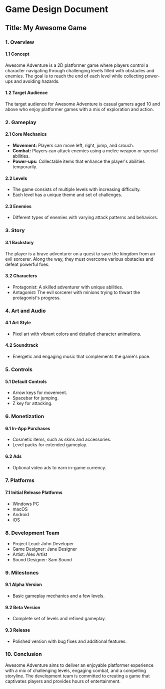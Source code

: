 # Game Design Document

## Title: My Awesome Game

### 1. Overview

#### 1.1 Concept

Awesome Adventure is a 2D platformer game where players control a character navigating through challenging levels filled with obstacles and enemies. The goal is to reach the end of each level while collecting power-ups and avoiding hazards.

#### 1.2 Target Audience

The target audience for Awesome Adventure is casual gamers aged 10 and above who enjoy platformer games with a mix of exploration and action.

### 2. Gameplay

#### 2.1 Core Mechanics

- **Movement:** Players can move left, right, jump, and crouch.
- **Combat:** Players can attack enemies using a melee weapon or special abilities.
- **Power-ups:** Collectable items that enhance the player's abilities temporarily.

#### 2.2 Levels

- The game consists of multiple levels with increasing difficulty.
- Each level has a unique theme and set of challenges.

#### 2.3 Enemies

- Different types of enemies with varying attack patterns and behaviors.

### 3. Story

#### 3.1 Backstory

The player is a brave adventurer on a quest to save the kingdom from an evil sorcerer. Along the way, they must overcome various obstacles and defeat powerful foes.

#### 3.2 Characters

- Protagonist: A skilled adventurer with unique abilities.
- Antagonist: The evil sorcerer with minions trying to thwart the protagonist's progress.

### 4. Art and Audio

#### 4.1 Art Style

- Pixel art with vibrant colors and detailed character animations.

#### 4.2 Soundtrack

- Energetic and engaging music that complements the game's pace.

### 5. Controls

#### 5.1 Default Controls

- Arrow keys for movement.
- Spacebar for jumping.
- Z key for attacking.

### 6. Monetization

#### 6.1 In-App Purchases

- Cosmetic items, such as skins and accessories.
- Level packs for extended gameplay.

#### 6.2 Ads

- Optional video ads to earn in-game currency.

### 7. Platforms

#### 7.1 Initial Release Platforms

- Windows PC
- macOS
- Android
- iOS

### 8. Development Team

- Project Lead: John Developer
- Game Designer: Jane Designer
- Artist: Alex Artist
- Sound Designer: Sam Sound

### 9. Milestones

#### 9.1 Alpha Version

- Basic gameplay mechanics and a few levels.

#### 9.2 Beta Version

- Complete set of levels and refined gameplay.

#### 9.3 Release

- Polished version with bug fixes and additional features.

### 10. Conclusion

Awesome Adventure aims to deliver an enjoyable platformer experience with a mix of challenging levels, engaging combat, and a compelling storyline. The development team is committed to creating a game that captivates players and provides hours of entertainment.
